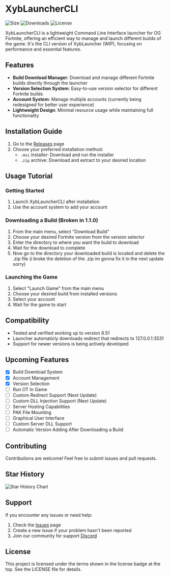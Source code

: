 # XybLauncherCLI

![Size](https://img.shields.io/github/repo-size/BeRightBack0/XybLauncherCLI)
![Downloads](https://img.shields.io/github/downloads/BeRightBack0/XybLauncherCLI/total)
![License](https://img.shields.io/github/license/BeRightBack0/XybLauncherCLI)

XybLauncherCLI is a lightweight Command Line Interface launcher for OG Fortnite, offering an efficient way to manage and launch different builds of the game. It's the CLI version of XybLauncher (WIP), focusing on performance and essential features.

## Features

- **Build Download Manager**: Download and manage different Fortnite builds directly through the launcher
- **Version Selection System**: Easy-to-use version selector for different Fortnite builds
- **Account System**: Manage multiple accounts (currently being redesigned for better user experience)
- **Lightweight Design**: Minimal resource usage while maintaining full functionality

## Installation Guide

1. Go to the [Releases](https://github.com/BeRightBack0/XybLauncherCLI/releases) page
2. Choose your preferred installation method:
   - `.msi` installer: Download and run the installer
   - `.zip` archive: Download and extract to your desired location

## Usage Tutorial

### Getting Started
1. Launch XybLauncherCLI after installation
2. Use the account system to add your account

### Downloading a Build (Broken in 1.1.0)
1. From the main menu, select "Download Build"
2. Choose your desired Fortnite version from the version selector
3. Enter the directory to where you want the build to download
4. Wait for the download to complete
5. Now go to the directory your downloaded build is located and delete the .zip file (i broke the deletion of the .zip im gonna fix it in the next update sorry)

### Launching the Game
1. Select "Launch Game" from the main menu
2. Choose your desired build from installed versions
3. Select your account
4. Wait for the game to start

## Compatibility

- Tested and verified working up to version 8.51
- Launcher automaticly downloads redirect that redirects to 127.0.0.1:3531
- Support for newer versions is being actively developed

## Upcoming Features

- [x] Build Download System
- [x] Account Management
- [x] Version Selection
- [ ] Run OT In Game 
- [ ] Custom Redirect Support (Next Update)
- [ ] Custom DLL Injection Support (Next Update)
- [ ] Server Hosting Capabilities
- [ ] PAK File Mounting
- [ ] Graphical User Interface
- [ ] Custom Server DLL Support
- [ ] Automatic Version Adding After Downloading a Build

## Contributing

Contributions are welcome! Feel free to submit issues and pull requests.

## Star History

![Star History Chart](https://api.star-history.com/svg?repos=BeRightBack0/XybLauncherCLI&type=Date)

## Support

If you encounter any issues or need help:
1. Check the [Issues](https://github.com/BeRightBack0/XybLauncherCLI/issues) page
2. Create a new issue if your problem hasn't been reported
3. Join our community for support [Discord](https://discord.gg/KVp8xYusPx)

## License

This project is licensed under the terms shown in the license badge at the top. See the LICENSE file for details.
 
